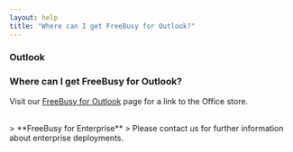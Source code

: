 ```yaml
---
layout: help
title: "Where can I get FreeBusy for Outlook?"
---
```



### **Outlook**

### Where can I get FreeBusy for Outlook?

Visit our [FreeBusy for Outlook](https://freebusy.io/outlook) page for a link to the Office store.

<br>
> **FreeBusy for Enterprise**
> Please contact us for further information about enterprise deployments.